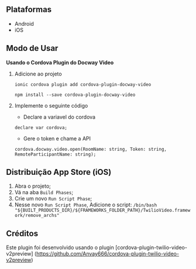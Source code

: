 ## Plataformas
- Android
- iOS


## Modo de Usar
**Usando o Cordova Plugin do Docway Video**

1. Adicione ao projeto
    
	`ionic cordova plugin add cordova-plugin-docway-video`
    
	`npm install --save cordova-plugin-docway-video`
  
2. Implemente o seguinte código
	- Declare a variavel do cordova
	
	`declare var cordova;`

    - Gere o token e chame a API
	
    `cordova.docway.video.open(RoomName: string, Token: string, RemoteParticipantName: string);`


## Distribuição App Store (iOS)

1. Abra o projeto;
2. Vá na aba `Build Phases`;
3. Crie um novo `Run Script Phase`;
4. Nesse novo `Run Script Phase`, Adicione o script: `/bin/bash "${BUILT_PRODUCTS_DIR}/${FRAMEWORKS_FOLDER_PATH}/TwilioVideo.framework/remove_archs"`

	
## Créditos
  Este plugin foi desenvolvido usando o plugin [cordova-plugin-twilio-video-v2preview] (https://github.com/Anvay666/cordova-plugin-twilio-video-v2preview)
